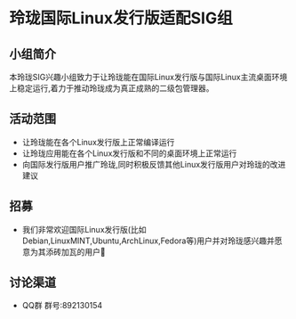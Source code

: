 # 玲珑国际Linux发行版适配SIG组

## 小组简介

本玲珑SIG兴趣小组致力于让玲珑能在国际Linux发行版与国际Linux主流桌面环境上稳定运行,着力于推动玲珑成为真正成熟的二级包管理器。

## 活动范围

- 让玲珑能在各个Linux发行版上正常编译运行
- 让玲珑应用能在各个Linux发行版和不同的桌面环境上正常运行
- 向国际发行版用户推广玲珑,同时积极反馈其他Linux发行版用户对玲珑的改进建议

## 招募

- 我们非常欢迎国际Linux发行版(比如Debian,LinuxMINT,Ubuntu,ArchLinux,Fedora等)用户并对玲珑感兴趣并愿意为其添砖加瓦的用户🥰

## 讨论渠道
- QQ群
  群号:892130154
